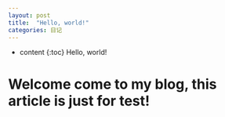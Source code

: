 ```yaml
---
layout: post
title:  "Hello, world!"
categories: 日记
---
```

* content
{:toc}
Hello, world!




# Welcome come to my blog, this article is just for test!
